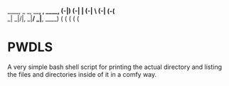  ____,  _   _, ____,  __,    ____, 
(-|__) (-|  | (-|  \ (-|    (-(__  
 _|     _|/\|, _|__/  _|__,  ____) 
(      (      (      (      (      

# PWDLS

A very simple bash shell script for printing the actual directory and listing the files and directories inside of it in a comfy way. 
